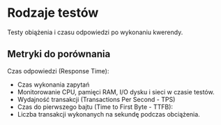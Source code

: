 # Rodzaje testów

Testy obiążenia i czasu odpowiedzi po wykonaniu kwerendy.

## Metryki do porównania

Czas odpowiedzi (Response Time):

* Czas wykonania zapytań
* Monitorowanie CPU, pamięci RAM, I/O dysku i sieci w czasie testów.
* Wydajność transakcji (Transactions Per Second - TPS)
* Czas do pierwszego bajtu (Time to First Byte - TTFB):
* Liczba transakcji wykonanych na sekundę podczas obciążenia.
